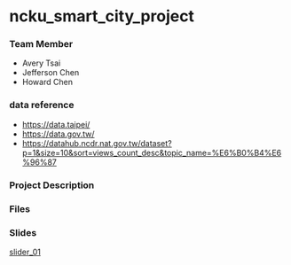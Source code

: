 # ncku_smart_city_project

### Team Member
- Avery Tsai
- Jefferson Chen
- Howard Chen

### data reference
- https://data.taipei/
- https://data.gov.tw/
- https://datahub.ncdr.nat.gov.tw/dataset?p=1&size=10&sort=views_count_desc&topic_name=%E6%B0%B4%E6%96%87


### Project Description

### Files

### Slides
[slider_01](https://docs.google.com/presentation/d/1xZ4wIk5hot0_IO1g8GmCoDnGwv1rD4hnmAgITf33iq4/edit#slide=id.g2cd719cc023_4_0)
